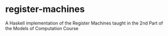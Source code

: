 # register-machines
 A Haskell implementation of the Register Machines taught in the 2nd Part of the Models of Computation Course
